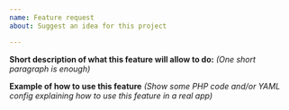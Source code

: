 ```yaml
---
name: Feature request
about: Suggest an idea for this project

---
```


**Short description of what this feature will allow to do:**
_(One short paragraph is enough)_

**Example of how to use this feature**
_(Show some PHP code and/or YAML config explaining how to use this feature in a real app)_
